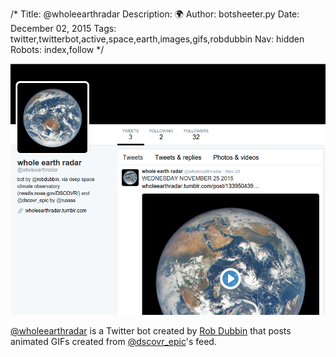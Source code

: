 /*
Title: @wholeearthradar
Description: 🌍 
Author: botsheeter.py
Date: December 02, 2015
Tags: twitter,twitterbot,active,space,earth,images,gifs,robdubbin
Nav: hidden
Robots: index,follow
*/

[![](/content/bots/twitterbots/images/wholeearthradar.png)](https://twitter.com/wholeearthradar)

[@wholeearthradar](https://twitter.com/wholeearthradar) is a Twitter bot created by [Rob Dubbin](https://twitter.com/robdubbin) that posts animated GIFs created from [@dscovr_epic](/bots/twitterbots/dscovr_epic/)'s feed.

